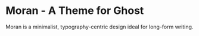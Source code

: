 Moran - A Theme for Ghost
===========================

Moran is a minimalist, typography-centric design ideal for long-form writing.